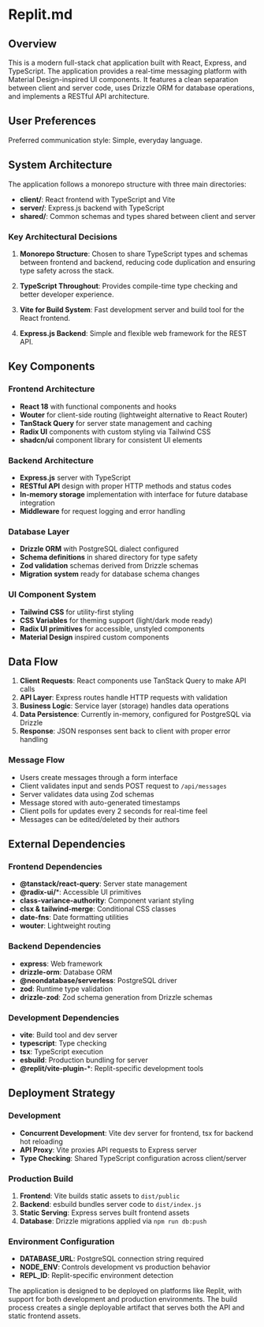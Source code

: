 # Replit.md

## Overview

This is a modern full-stack chat application built with React, Express, and TypeScript. The application provides a real-time messaging platform with Material Design-inspired UI components. It features a clean separation between client and server code, uses Drizzle ORM for database operations, and implements a RESTful API architecture.

## User Preferences

Preferred communication style: Simple, everyday language.

## System Architecture

The application follows a monorepo structure with three main directories:

- **client/**: React frontend with TypeScript and Vite
- **server/**: Express.js backend with TypeScript
- **shared/**: Common schemas and types shared between client and server

### Key Architectural Decisions

1. **Monorepo Structure**: Chosen to share TypeScript types and schemas between frontend and backend, reducing code duplication and ensuring type safety across the stack.

2. **TypeScript Throughout**: Provides compile-time type checking and better developer experience.

3. **Vite for Build System**: Fast development server and build tool for the React frontend.

4. **Express.js Backend**: Simple and flexible web framework for the REST API.

## Key Components

### Frontend Architecture
- **React 18** with functional components and hooks
- **Wouter** for client-side routing (lightweight alternative to React Router)
- **TanStack Query** for server state management and caching
- **Radix UI** components with custom styling via Tailwind CSS
- **shadcn/ui** component library for consistent UI elements

### Backend Architecture
- **Express.js** server with TypeScript
- **RESTful API** design with proper HTTP methods and status codes
- **In-memory storage** implementation with interface for future database integration
- **Middleware** for request logging and error handling

### Database Layer
- **Drizzle ORM** with PostgreSQL dialect configured
- **Schema definitions** in shared directory for type safety
- **Zod validation** schemas derived from Drizzle schemas
- **Migration system** ready for database schema changes

### UI Component System
- **Tailwind CSS** for utility-first styling
- **CSS Variables** for theming support (light/dark mode ready)
- **Radix UI primitives** for accessible, unstyled components
- **Material Design** inspired custom components

## Data Flow

1. **Client Requests**: React components use TanStack Query to make API calls
2. **API Layer**: Express routes handle HTTP requests with validation
3. **Business Logic**: Service layer (storage) handles data operations
4. **Data Persistence**: Currently in-memory, configured for PostgreSQL via Drizzle
5. **Response**: JSON responses sent back to client with proper error handling

### Message Flow
- Users create messages through a form interface
- Client validates input and sends POST request to `/api/messages`
- Server validates data using Zod schemas
- Message stored with auto-generated timestamps
- Client polls for updates every 2 seconds for real-time feel
- Messages can be edited/deleted by their authors

## External Dependencies

### Frontend Dependencies
- **@tanstack/react-query**: Server state management
- **@radix-ui/***: Accessible UI primitives
- **class-variance-authority**: Component variant styling
- **clsx & tailwind-merge**: Conditional CSS classes
- **date-fns**: Date formatting utilities
- **wouter**: Lightweight routing

### Backend Dependencies
- **express**: Web framework
- **drizzle-orm**: Database ORM
- **@neondatabase/serverless**: PostgreSQL driver
- **zod**: Runtime type validation
- **drizzle-zod**: Zod schema generation from Drizzle schemas

### Development Dependencies
- **vite**: Build tool and dev server
- **typescript**: Type checking
- **tsx**: TypeScript execution
- **esbuild**: Production bundling for server
- **@replit/vite-plugin-***: Replit-specific development tools

## Deployment Strategy

### Development
- **Concurrent Development**: Vite dev server for frontend, tsx for backend hot reloading
- **API Proxy**: Vite proxies API requests to Express server
- **Type Checking**: Shared TypeScript configuration across client/server

### Production Build
1. **Frontend**: Vite builds static assets to `dist/public`
2. **Backend**: esbuild bundles server code to `dist/index.js`
3. **Static Serving**: Express serves built frontend assets
4. **Database**: Drizzle migrations applied via `npm run db:push`

### Environment Configuration
- **DATABASE_URL**: PostgreSQL connection string required
- **NODE_ENV**: Controls development vs production behavior
- **REPL_ID**: Replit-specific environment detection

The application is designed to be deployed on platforms like Replit, with support for both development and production environments. The build process creates a single deployable artifact that serves both the API and static frontend assets.